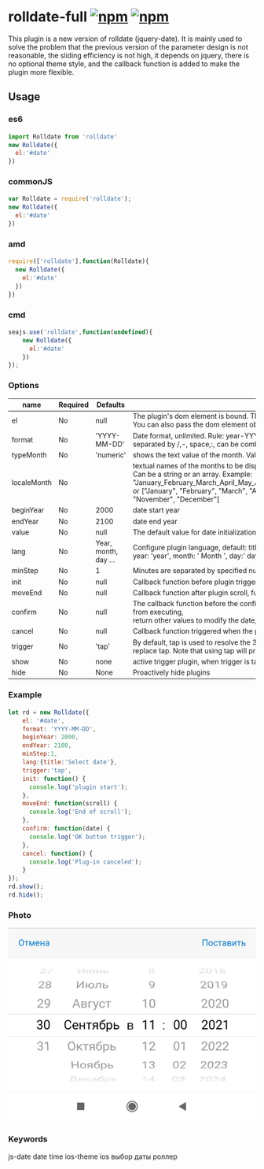 # rolldate-full [![npm](https://img.shields.io/npm/v/rolldate-full.svg)](https://www.npmjs.com/package/rolldate-full) [![npm](https://img.shields.io/npm/dm/rolldate-full.svg)](https://www.npmjs.com/package/rolldate-full)
This plugin is a new version of rolldate (jquery-date). It is mainly used to solve the problem that the previous version of the parameter design is not reasonable, the sliding efficiency is not high, it depends on jquery, there is no optional theme style, and the callback function is added to make the plugin more flexible.

## Usage
### es6
```js
import Rolldate from 'rolldate'
new Rolldate({
  el:'#date'
})
```
### commonJS
```js
var Rolldate = require('rolldate');
new Rolldate({
  el:'#date'
})
```
### amd
```js
require(['rolldate'],function(Rolldate){
  new Rolldate({
    el:'#date'
  })
})
```
### cmd
```js
seajs.use('rolldate',function(undefined){
    new Rolldate({
      el:'#date'
    })
});
```
### Options
| name        | Required | Defaults             | Description                                                                                                                                                                                                                                                                                                                                                 |
|-------------|----------|----------------------|-------------------------------------------------------------------------------------------------------------------------------------------------------------------------------------------------------------------------------------------------------------------------------------------------------------------------------------------------------------|
| el          | No       | null                 | The plugin's dom element is bound. The plugin uses document.querySelector internally. <br> You can also pass the dom element object directly. Only a single dom element is supported.                                                                                                                                                                       |
| format      | No       | 'YYYY-MM-DD'         | Date format, unlimited. Rule: year-YYYY month-MM day-DD hour-hh minute-mm second-ss separated by /,-, space,:, can be combined at will                                                                                                                                                                                                                      |
| typeMonth   | No       | 'numeric'            | shows the text value of the month. Values: 'numeric','text' (default 'numeric')                                                                                                                                                                                                                                                                             |
| localeMonth | No       |                      | textual names of the months to be displayed in the month column. Depends on typeMonth = 'text'. Сan be a string or an array. Example: "January_February_March_April_May_June_July_August_September_October_November_December" or ["January", "February", "March", "April", "May", "June", "July", "August", "September", "October", "November", "December"] |
| beginYear   | No       | 2000                 | date start year                                                                                                                                                                                                                                                                                                                                             |
| endYear     | No       | 2100                 | date end year                                                                                                                                                                                                                                                                                                                                               |
| value       | No       | null                 | The default value for date initialization, such as '2018-03-18'                                                                                                                                                                                                                                                                                             |
| lang        | No       | Year, month, day ... | Configure plugin language, default: title: 'Select date', cancel: 'Cancel', confirm: 'Confirm',<br> year: 'year', month: ' Month ', day:' day ', hour:' hour ', min:' minute ', sec:' second '                                                                                                                                                              |
| minStep     | No       | 1                    | Minutes are separated by specified number                                                                                                                                                                                                                                                                                                                   |
| init        | No       | null                 | Callback function before plugin trigger, return false can prevent plugin execution                                                                                                                                                                                                                                                                          |
| moveEnd     | No       | null                 | Callback function after plugin scroll, function returns a parameter (better-scroll instance)                                                                                                                                                                                                                                                                |
| confirm     | No       | null                 | The callback function before the confirmation button is triggered, return false can prevent the plugin from executing, <br> return other values to modify the date, the function returns a parameter (the selected date)                                                                                                                                    |
| cancel      | No       | null                 | Callback function triggered when the plugin cancels                                                                                                                                                                                                                                                                                                         |
| trigger     | No       | 'tap'                | By default, tap is used to resolve the 300ms delay of mobile click events. You can select tap to replace tap. Note that using tap will prevent other bound click events from firing                                                                                                                                                                         |
| show        | No       | none                 | active trigger plugin, when trigger is tap, active trigger plugin should use this method                                                                                                                                                                                                                                                                    |
| hide        | No       | None                 | Proactively hide plugins                                                                                                                                                                                                                                                                                                                                    |

### Example
```js
let rd = new Rolldate({
    el: '#date',
    format: 'YYYY-MM-DD',
    beginYear: 2000,
    endYear: 2100,
    minStep:1,
    lang:{title:'Select date'},
    trigger:'tap',
    init: function() {
      console.log('plugin start');
    },
    moveEnd: function(scroll) {
      console.log('End of scroll');
    },
    confirm: function(date) {
      console.log('OK button trigger');
    },
    cancel: function() {
      console.log('Plug-in canceled');
    }
});
rd.show();
rd.hide();

```

### Photo

![example](https://github.com/AlexZubov/rolldate/blob/master/example.jpg?raw=true)

### Keywords

js-date date time ios-theme ios выбор даты роллер

